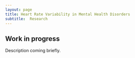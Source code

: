```yaml
---
layout: page
title: Heart Rate Variability in Mental Health Disorders
subtitle:  Research
---
```


## Work in progress

Description coming briefly.
